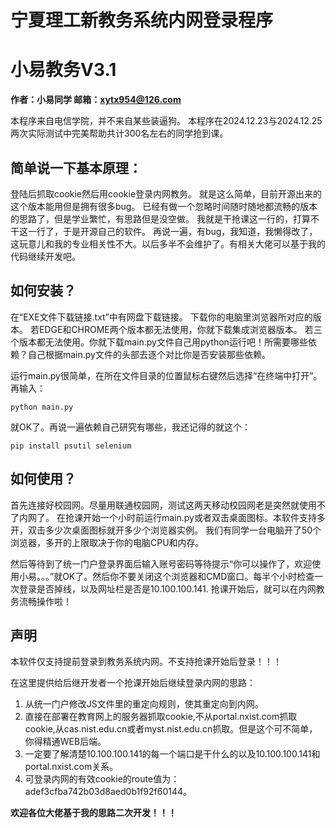 # **宁夏理工新教务系统内网登录程序**
# **小易教务V3.1**
**作者：小易同学 邮箱：xytx954@126.com**

本程序来自电信学院，并不来自某些装逼狗。
本程序在2024.12.23与2024.12.25两次实际测试中完美帮助共计300名左右的同学抢到课。

## **简单说一下基本原理：**

登陆后抓取cookie然后用cookie登录内网教务。
就是这么简单，目前开源出来的这个版本能用但是拥有很多bug。
已经有做一个忽略时间随时随地都流畅的版本的思路了，但是学业繁忙，有思路但是没空做。
我就是干抢课这一行的，打算不干这一行了，于是开源自己的软件。
再说一遍，有bug，我知道，我懒得改了，这玩意儿和我的专业相关性不大。以后多半不会维护了。有相关大佬可以基于我的代码继续开发吧。

## **如何安装？**

在“EXE文件下载链接.txt”中有网盘下载链接。
下载你的电脑里浏览器所对应的版本。
若EDGE和CHROME两个版本都无法使用，你就下载集成浏览器版本。
若三个版本都无法使用。你就下载main.py文件自己用python运行吧！所需要哪些依赖？自己根据main.py文件的头部去逐个对比你是否安装那些依赖。

运行main.py很简单，在所在文件目录的位置鼠标右键然后选择“在终端中打开”。
再输入：

```
python main.py
```

就OK了。再说一遍依赖自己研究有哪些，我还记得的就这个：

```
pip install psutil selenium
```

## **如何使用？**

首先连接好校园网。尽量用联通校园网，测试这两天移动校园网老是突然就使用不了内网了。
在抢课开始一个小时前运行main.py或者双击桌面图标。本软件支持多开，双击多少次桌面图标就开多少个浏览器实例。
我们有同学一台电脑开了50个浏览器，多开的上限取决于你的电脑CPU和内存。

然后等待到了统一门户登录界面后输入账号密码等待提示“你可以操作了，欢迎使用小易。。。”就OK了。然后你不要关闭这个浏览器和CMD窗口。每半个小时检查一次登录是否掉线，以及网址栏是否是10.100.100.141.
抢课开始后，就可以在内网教务流畅操作啦！

## **声明**

本软件仅支持提前登录到教务系统内网。不支持抢课开始后登录！！！

在这里提供给后继开发者一个抢课开始后继续登录内网的思路：

1. 从统一门户修改JS文件里的重定向规则，使其重定向到内网。
2. 直接在部署在教育网上的服务器抓取cookie,不从portal.nxist.com抓取cookie,从cas.nist.edu.cn或者myst.nist.edu.cn抓取。但是这个可不简单，你得精通WEB后端。
3. 一定要了解清楚10.100.100.141的每一个端口是干什么的以及10.100.100.141和portal.nxist.com关系。
4. 可登录内网的有效cookie的route值为：adef3cfba742b03d8aed0b1f92f60144。

**欢迎各位大佬基于我的思路二次开发！！！**
